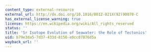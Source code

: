 ```yaml
---
content_type: external-resource
external_url: http://dx.doi.org/10.1016/0012-821X(92)90070-C
has_external_license_warning: true
license: https://en.wikipedia.org/wiki/All_rights_reserved
status: ''
title: 'Sr Isotope Evolution of Seawater: the Role of Tectonics'
uid: b79e3da5-7d37-433d-8156-e0cc07876d5a
wayback_url: ''
---
```

